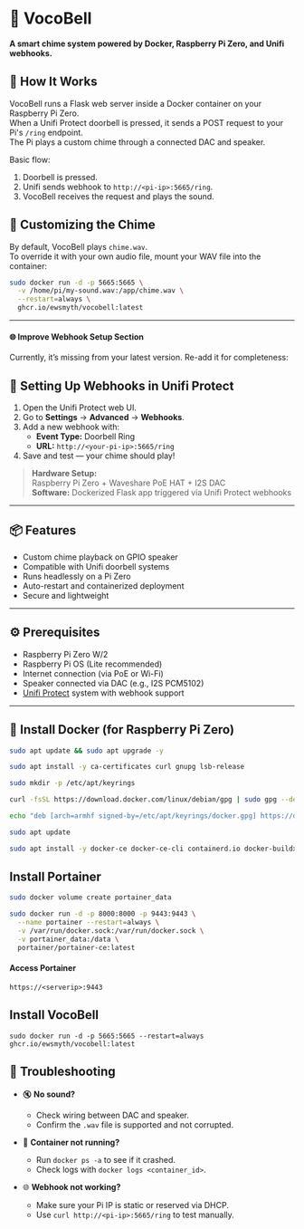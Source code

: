 # 🔔 VocoBell
**A smart chime system powered by Docker, Raspberry Pi Zero, and Unifi webhooks.**


## 🧠 How It Works

VocoBell runs a Flask web server inside a Docker container on your Raspberry Pi Zero.  
When a Unifi Protect doorbell is pressed, it sends a POST request to your Pi's `/ring` endpoint.  
The Pi plays a custom chime through a connected DAC and speaker.

Basic flow:

1. Doorbell is pressed.
2. Unifi sends webhook to `http://<pi-ip>:5665/ring`.
3. VocoBell receives the request and plays the sound.

## 🎵 Customizing the Chime

By default, VocoBell plays `chime.wav`.  
To override it with your own audio file, mount your WAV file into the container:

```bash
sudo docker run -d -p 5665:5665 \
  -v /home/pi/my-sound.wav:/app/chime.wav \
  --restart=always \
  ghcr.io/ewsmyth/vocobell:latest
```


---

#### 🌐 Improve Webhook Setup Section

Currently, it’s missing from your latest version. Re-add it for completeness:


## 🔄 Setting Up Webhooks in Unifi Protect

1. Open the Unifi Protect web UI.
2. Go to **Settings** → **Advanced** → **Webhooks**.
3. Add a new webhook with:
    - **Event Type:** Doorbell Ring
    - **URL:** `http://<your-pi-ip>:5665/ring`
4. Save and test — your chime should play!


> **Hardware Setup:**  
> Raspberry Pi Zero + Waveshare PoE HAT + I2S DAC  
> **Software:** Dockerized Flask app triggered via Unifi Protect webhooks

---

## 📦 Features

- Custom chime playback on GPIO speaker
- Compatible with Unifi doorbell systems
- Runs headlessly on a Pi Zero
- Auto-restart and containerized deployment
- Secure and lightweight

---

## ⚙️ Prerequisites

- Raspberry Pi Zero W/2
- Raspberry Pi OS (Lite recommended)
- Internet connection (via PoE or Wi-Fi)
- Speaker connected via DAC (e.g., I2S PCM5102)
- [Unifi Protect](https://ui.com) system with webhook support

---

## 🐳 Install Docker (for Raspberry Pi Zero)

```bash
sudo apt update && sudo apt upgrade -y
```
```bash
sudo apt install -y ca-certificates curl gnupg lsb-release
```
```bash
sudo mkdir -p /etc/apt/keyrings
```
```bash
curl -fsSL https://download.docker.com/linux/debian/gpg | sudo gpg --dearmor -o /etc/apt/keyrings/docker.gpg
```
```bash
echo "deb [arch=armhf signed-by=/etc/apt/keyrings/docker.gpg] https://download.docker.com/linux/debian $(lsb_release -cs) stable" | sudo tee /etc/apt/sources.list.d/docker.list > /dev/null
```
```bash
sudo apt update
```
```bash
sudo apt install -y docker-ce docker-ce-cli containerd.io docker-buildx-plugin docker-compose-plugin
```
## Install Portainer
```bash
sudo docker volume create portainer_data
```
```bash
sudo docker run -d -p 8000:8000 -p 9443:9443 \
  --name portainer --restart=always \
  -v /var/run/docker.sock:/var/run/docker.sock \
  -v portainer_data:/data \
  portainer/portainer-ce:latest
```
#### Access Portainer
```
https://<serverip>:9443
```
## Install VocoBell
```
sudo docker run -d -p 5665:5665 --restart=always ghcr.io/ewsmyth/vocobell:latest
```

## 🧯 Troubleshooting

- 🔇 **No sound?**
  - Check wiring between DAC and speaker.
  - Confirm the `.wav` file is supported and not corrupted.

- 🔁 **Container not running?**
  - Run `docker ps -a` to see if it crashed.
  - Check logs with `docker logs <container_id>`.

- 🌐 **Webhook not working?**
  - Make sure your Pi IP is static or reserved via DHCP.
  - Use `curl http://<pi-ip>:5665/ring` to test manually.
